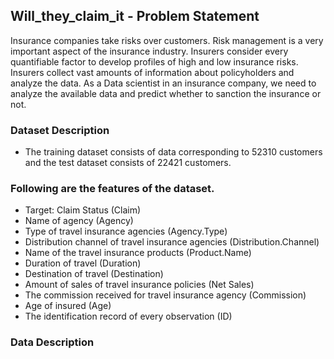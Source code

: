 ## Will_they_claim_it - Problem Statement

Insurance companies take risks over customers. Risk management is a very important aspect of the insurance industry. Insurers consider every quantifiable factor to develop profiles of high and low insurance risks. Insurers collect vast amounts of information about policyholders and analyze the data. As a Data scientist in an insurance company, we need to analyze the available data and predict whether to sanction the insurance or not.

### Dataset Description
   
  * The training dataset consists of data corresponding to 52310 customers and the test dataset consists of 22421 customers.
        
        
        

### Following are the features of the dataset.

* Target: Claim Status (Claim)
* Name of agency (Agency)
* Type of travel insurance agencies (Agency.Type)
* Distribution channel of travel insurance agencies (Distribution.Channel)
* Name of the travel insurance products (Product.Name)
* Duration of travel (Duration)
* Destination of travel (Destination)
* Amount of sales of travel insurance policies (Net Sales)
* The commission received for travel insurance agency (Commission)
* Age of insured (Age)
* The identification record of every observation (ID)

### Data Description
